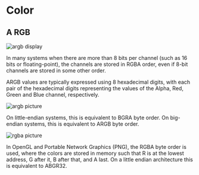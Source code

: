 # Color

## A RGB

![argb display](https://upload.wikimedia.org/wikipedia/commons/0/0b/RGBA_comp.png)



In many systems when there are more than 8 bits per channel (such as 16 bits or floating-point), the channels are stored in RGBA order, even if 8-bit channels are stored in some other order.

ARGB values are typically expressed using 8 hexadecimal digits, with each pair of the hexadecimal digits representing the values of the Alpha, Red, Green and Blue channel, respectively.

![argb picture](https://upload.wikimedia.org/wikipedia/commons/0/0e/PixelSamples32bppRGBA.png)

On little-endian systems, this is equivalent to BGRA byte order. On big-endian systems, this is equivalent to ARGB byte order.

![rgba picture](https://upload.wikimedia.org/wikipedia/commons/d/d7/HexRGBAbits.png)

In OpenGL and Portable Network Graphics (PNG), the RGBA byte order is used, where the colors are stored in memory such that R is at the lowest address, G after it, B after that, and A last. On a little endian architecture this is equivalent to ABGR32.